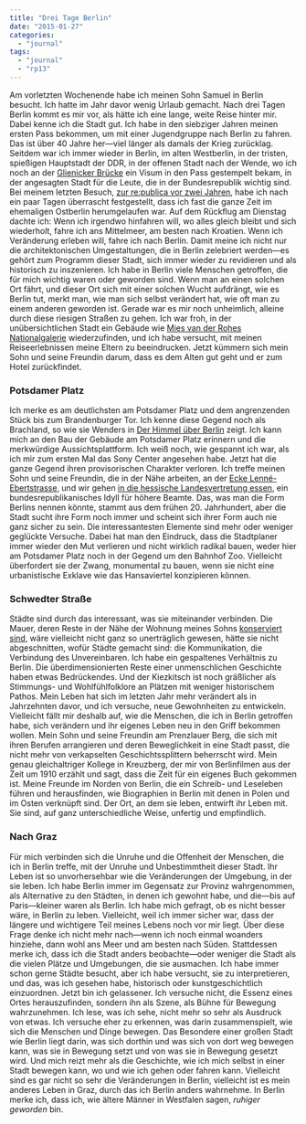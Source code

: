 ```yaml
---
title: "Drei Tage Berlin"
date: "2015-01-27"
categories: 
  - "journal"
tags: 
  - "journal"
  - "rp13"
---
```


Am vorletzten Wochenende habe ich meinen Sohn Samuel in Berlin besucht. Ich hatte im Jahr davor wenig Urlaub gemacht. Nach drei Tagen Berlin kommt es mir vor, als hätte ich eine lange, weite Reise hinter mir. Dabei kenne ich die Stadt gut. Ich habe in den siebziger Jahren meinen ersten Pass bekommen, um mit einer Jugendgruppe nach Berlin zu fahren. Das ist über 40 Jahre her—viel länger als damals der Krieg zurücklag. Seitdem war ich immer wieder in Berlin, im alten Westberlin, in der tristen, spießigen Hauptstadt der DDR, in der offenen Stadt nach der Wende, wo ich noch an der [Glienicker Brücke](http://www.glienicker-bruecke.de/ "Die Glienicker Brücke - private Website") ein Visum in den Pass gestempelt bekam, in der angesagten Stadt für die Leute, die in der Bundesrepublik wichtig sind. Bei meinem letzten Besuch, [zur re:publica vor zwei Jahren](http://wittenbrink.net/lostandfound/2013/05/ein-ausflug-zur-rp13-und-in-die-paedagogische-provinz/ "Ausflug zur #rp13 und in die Pädagogische Provinz - Lost and Found"), habe ich nach ein paar Tagen überrascht festgestellt, dass ich fast die ganze Zeit im ehemaligen Ostberlin herumgelaufen war. Auf dem Rückflug am Dienstag dachte ich: Wenn ich irgendwo hinfahren will, wo alles gleich bleibt und sich wiederholt, fahre ich ans Mittelmeer, am besten nach Kroatien. Wenn ich Veränderung erleben will, fahre ich nach Berlin. Damit meine ich nicht nur die architektonischen Umgestaltungen, die in Berlin zelebriert werden—es gehört zum Programm dieser Stadt, sich immer wieder zu revidieren und als historisch zu inszenieren. Ich habe in Berlin viele Menschen getroffen, die für mich wichtig waren oder geworden sind. Wenn man an einen solchen Ort fährt, und dieser Ort sich mit einer solchen Wucht aufdrängt, wie es Berlin tut, merkt man, wie man sich selbst verändert hat, wie oft man zu einem anderen geworden ist. Gerade war es mir noch unheimlich, alleine durch diese riesigen Straßen zu gehen. Ich war froh, in der unübersichtlichen Stadt ein Gebäude wie [Mies van der Rohes Nationalgalerie](http://www.smb.museum/museen-und-einrichtungen/neue-nationalgalerie/home.html "Neue Nationalgalerie: Home") wiederzufinden, und ich habe versucht, mit meinen Reiseerlebnissen meine Eltern zu beeindrucken. Jetzt kümmern sich mein Sohn und seine Freundin darum, dass es dem Alten gut geht und er zum Hotel zurückfindet.

### Potsdamer Platz

Ich merke es am deutlichsten am Potsdamer Platz und dem angrenzenden Stück bis zum Brandenburger Tor. Ich kenne diese Gegend noch als Brachland, so wie sie Wenders in [Der Himmel über Berlin](http://www.imdb.com/title/tt0093191/ "Der Himmel über Berlin (1987) - IMDb") zeigt. Ich kann mich an den Bau der Gebäude am Potsdamer Platz erinnern und die merkwürdige Aussichtsplattform. Ich weiß noch, wie gespannt ich war, als ich mir zum ersten Mal das Sony Center angesehen habe. Jetzt hat die ganze Gegend ihren provisorischen Charakter verloren. Ich treffe meinen Sohn und seine Freundin, die in der Nähe arbeiten, an der [Ecke Lenné-Ebertstrasse](https://www.google.at/maps/place/Lennestra%C3%9Fe,+Berlin,+Deutschland/@52.5116849,13.3746922,17z/data=!3m1!4b1!4m2!3m1!1s0x47a851c850954e51:0xfa739d83bec26279 "Lennéstraße auf Google Maps"), und wir gehen [in die hessische Landesvertretung essen](https://staatskanzlei.hessen.de/hessen-berlin/hessische-spezialitaeten-mitten-berlin "Hessische Spezialitäten mitten in Berlin | Hessische Staatskanzlei"), ein bundesrepublikanisches Idyll für höhere Beamte. Das, was man die Form Berlins nennen könnte, stammt aus dem frühen 20. Jahrhundert, aber die Stadt sucht ihre Form noch immer und scheint sich ihrer Form auch nie ganz sicher zu sein. Die interessantesten Elemente sind mehr oder weniger geglückte Versuche. Dabei hat man den Eindruck, dass die Stadtplaner immer wieder den Mut verlieren und nicht wirklich radikal bauen, weder hier am Potsdamer Platz noch in der Gegend um den Bahnhof Zoo. Vielleicht überfordert sie der Zwang, monumental zu bauen, wenn sie nicht eine urbanistische Exklave wie das Hansaviertel konzipieren können.

### Schwedter Straße

Städte sind durch das interessant, was sie miteinander verbinden. Die Mauer, deren Reste in der Nähe der Wohnung meines Sohns [konserviert sind](http://www.berliner-mauer-gedenkstaette.de/de/ "Gedenkstätte Berliner Mauer"), wäre vielleicht nicht ganz so unerträglich gewesen, hätte sie nicht abgeschnitten, wofür Städte gemacht sind: die Kommunikation, die Verbindung des Unvereinbaren. Ich habe ein gespaltenes Verhältnis zu Berlin. Die überdimensionierten Reste einer unmenschlichen Geschichte haben etwas Bedrückendes. Und der Kiezkitsch ist noch gräßlicher als Stimmungs- und Wohlfühlfolklore an Plätzen mit weniger historischem Pathos. Mein Leben hat sich im letzten Jahr mehr verändert als in Jahrzehnten davor, und ich versuche, neue Gewohnheiten zu entwickeln. Vielleicht fällt mir deshalb auf, wie die Menschen, die ich in Berlin getroffen habe, sich verändern und ihr eigenes Leben neu in den Griff bekommen wollen. Mein Sohn und seine Freundin am Prenzlauer Berg, die sich mit ihren Berufen arrangieren und deren Beweglichkeit in eine Stadt passt, die nicht mehr von verkapselten Geschichtssplittern beherrscht wird. Mein genau gleichaltriger Kollege in Kreuzberg, der mir von Berlinfilmen aus der Zeit um 1910 erzählt und sagt, dass die Zeit für ein eigenes Buch gekommen ist. Meine Freunde im Norden von Berlin, die ein Schreib- und Leseleben führen und herausfinden, wie Biographien in Berlin mit denen in Polen und im Osten verknüpft sind. Der Ort, an dem sie leben, entwirft ihr Leben mit. Sie sind, auf ganz unterschiedliche Weise, unfertig und empfindlich.

### Nach Graz

Für mich verbinden sich die Unruhe und die Offenheit der Menschen, die ich in Berlin treffe, mit der Unruhe und Unbestimmtheit dieser Stadt. Ihr Leben ist so unvorhersehbar wie die Veränderungen der Umgebung, in der sie leben. Ich habe Berlin immer im Gegensatz zur Provinz wahrgenommen, als Alternative zu den Städten, in denen ich gewohnt habe, und die—bis auf Paris—kleiner waren als Berlin. Ich habe mich gefragt, ob es nicht besser wäre, in Berlin zu leben. Vielleicht, weil ich immer sicher war, dass der längere und wichtigere Teil meines Lebens noch vor mir liegt. Über diese Frage denke ich nicht mehr nach—wenn ich noch einmal woanders hinziehe, dann wohl ans Meer und am besten nach Süden. Stattdessen merke ich, dass ich die Stadt anders beobachte—oder weniger die Stadt als die vielen Plätze und Umgebungen, die sie ausmachen. Ich habe immer schon gerne Städte besucht, aber ich habe versucht, sie zu interpretieren, und das, was ich gesehen habe, historisch oder kunstgeschichtlich einzuordnen. Jetzt bin ich gelassener. Ich versuche nicht, die Essenz eines Ortes herauszufinden, sondern ihn als Szene, als Bühne für Bewegung wahrzunehmen. Ich lese, was ich sehe, nicht mehr so sehr als Ausdruck von etwas. Ich versuche eher zu erkennen, was darin zusammenspielt, wie sich die Menschen und Dinge bewegen. Das Besondere einer großen Stadt wie Berlin liegt darin, was sich dorthin und was sich von dort weg bewegen kann, was sie in Bewegung setzt und von was sie in Bewegung gesetzt wird. Und mich reizt mehr als die Geschichte, wie ich mich selbst in einer Stadt bewegen kann, wo und wie ich gehen oder fahren kann. Vielleicht sind es gar nicht so sehr die Veränderungen in Berlin, vielleicht ist es mein anderes Leben in Graz, durch das ich Berlin anders wahrnehme. In Berlin merke ich, dass ich, wie ältere Männer in Westfalen sagen, _ruhiger geworden_ bin.
